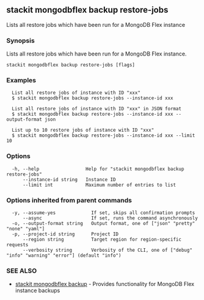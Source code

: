 ## stackit mongodbflex backup restore-jobs

Lists all restore jobs which have been run for a MongoDB Flex instance

### Synopsis

Lists all restore jobs which have been run for a MongoDB Flex instance.

```
stackit mongodbflex backup restore-jobs [flags]
```

### Examples

```
  List all restore jobs of instance with ID "xxx"
  $ stackit mongodbflex backup restore-jobs --instance-id xxx

  List all restore jobs of instance with ID "xxx" in JSON format
  $ stackit mongodbflex backup restore-jobs --instance-id xxx --output-format json

  List up to 10 restore jobs of instance with ID "xxx"
  $ stackit mongodbflex backup restore-jobs --instance-id xxx --limit 10
```

### Options

```
  -h, --help                 Help for "stackit mongodbflex backup restore-jobs"
      --instance-id string   Instance ID
      --limit int            Maximum number of entries to list
```

### Options inherited from parent commands

```
  -y, --assume-yes             If set, skips all confirmation prompts
      --async                  If set, runs the command asynchronously
  -o, --output-format string   Output format, one of ["json" "pretty" "none" "yaml"]
  -p, --project-id string      Project ID
      --region string          Target region for region-specific requests
      --verbosity string       Verbosity of the CLI, one of ["debug" "info" "warning" "error"] (default "info")
```

### SEE ALSO

* [stackit mongodbflex backup](./stackit_mongodbflex_backup.md)	 - Provides functionality for MongoDB Flex instance backups

